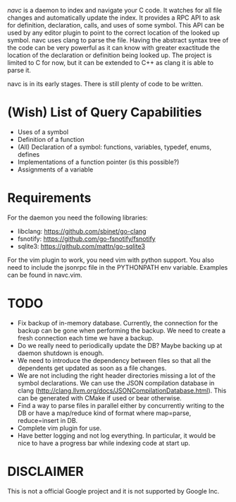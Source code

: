 *navc* is a daemon to index and navigate your C code. It watches for all file
changes and automatically update the index. It provides a RPC API to ask for
definition, declaration, calls, and uses of some symbol. This API can be used
by any editor plugin to point to the correct location of the looked up symbol.
navc uses clang to parse the file. Having the abstract syntax tree of the code
can be very powerful as it can know with greater exactitude the location of the
declaration or definition being looked up. The project is limited to C for now,
but it can be extended to C++ as clang it is able to parse it.

navc is in its early stages. There is still plenty of code to be written.

(Wish) List of Query Capabilities
=================================
* Uses of a symbol
* Definition of a function
* (All) Declaration of a symbol: functions, variables, typedef, enums, defines
* Implementations of a function pointer (is this possible?)
* Assignments of a variable

Requirements
============
For the daemon you need the following libraries:
* libclang: https://github.com/sbinet/go-clang
* fsnotify: https://github.com/go-fsnotify/fsnotify
* sqlite3: https://github.com/mattn/go-sqlite3

For the vim plugin to work, you need vim with python support. You also need to
include the jsonrpc file in the PYTHONPATH env variable. Examples can be found
in navc.vim.

TODO
====
* Fix backup of in-memory database. Currently, the connection for the backup
  can be gone when performing the backup. We need to create a fresh connection
  each time we have a backup.
* Do we really need to periodically update the DB? Maybe backing up at daemon
  shutdown is enough.
* We need to introduce the dependency between files so that all the dependents
  get updated as soon as a file changes.
* We are not including the right header directories missing a lot of the symbol
  declarations. We can use the JSON compilation database in clang
  (http://clang.llvm.org/docs/JSONCompilationDatabase.html). This can be
  generated with CMake if used or bear otherwise.
* Find a way to parse files in parallel either by concurrently writing to the
  DB or have a map/reduce kind of format where map=parse, reduce=insert in DB.
* Complete vim plugin for use.
* Have better logging and not log everything. In particular, it would be nice
  to have a progress bar while indexing code at start up.

DISCLAIMER
==========
This is not a official Google project and it is not supported by Google Inc.
